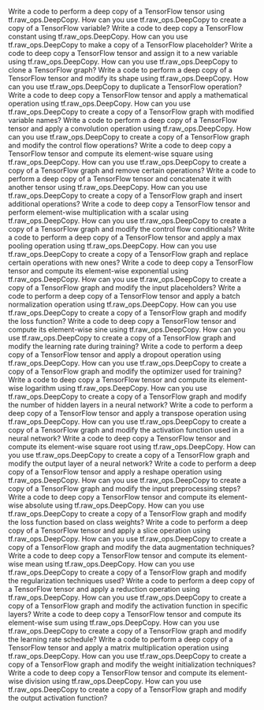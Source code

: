 Write a code to perform a deep copy of a TensorFlow tensor using tf.raw_ops.DeepCopy.
How can you use tf.raw_ops.DeepCopy to create a copy of a TensorFlow variable?
Write a code to deep copy a TensorFlow constant using tf.raw_ops.DeepCopy.
How can you use tf.raw_ops.DeepCopy to make a copy of a TensorFlow placeholder?
Write a code to deep copy a TensorFlow tensor and assign it to a new variable using tf.raw_ops.DeepCopy.
How can you use tf.raw_ops.DeepCopy to clone a TensorFlow graph?
Write a code to perform a deep copy of a TensorFlow tensor and modify its shape using tf.raw_ops.DeepCopy.
How can you use tf.raw_ops.DeepCopy to duplicate a TensorFlow operation?
Write a code to deep copy a TensorFlow tensor and apply a mathematical operation using tf.raw_ops.DeepCopy.
How can you use tf.raw_ops.DeepCopy to create a copy of a TensorFlow graph with modified variable names?
Write a code to perform a deep copy of a TensorFlow tensor and apply a convolution operation using tf.raw_ops.DeepCopy.
How can you use tf.raw_ops.DeepCopy to create a copy of a TensorFlow graph and modify the control flow operations?
Write a code to deep copy a TensorFlow tensor and compute its element-wise square using tf.raw_ops.DeepCopy.
How can you use tf.raw_ops.DeepCopy to create a copy of a TensorFlow graph and remove certain operations?
Write a code to perform a deep copy of a TensorFlow tensor and concatenate it with another tensor using tf.raw_ops.DeepCopy.
How can you use tf.raw_ops.DeepCopy to create a copy of a TensorFlow graph and insert additional operations?
Write a code to deep copy a TensorFlow tensor and perform element-wise multiplication with a scalar using tf.raw_ops.DeepCopy.
How can you use tf.raw_ops.DeepCopy to create a copy of a TensorFlow graph and modify the control flow conditionals?
Write a code to perform a deep copy of a TensorFlow tensor and apply a max pooling operation using tf.raw_ops.DeepCopy.
How can you use tf.raw_ops.DeepCopy to create a copy of a TensorFlow graph and replace certain operations with new ones?
Write a code to deep copy a TensorFlow tensor and compute its element-wise exponential using tf.raw_ops.DeepCopy.
How can you use tf.raw_ops.DeepCopy to create a copy of a TensorFlow graph and modify the input placeholders?
Write a code to perform a deep copy of a TensorFlow tensor and apply a batch normalization operation using tf.raw_ops.DeepCopy.
How can you use tf.raw_ops.DeepCopy to create a copy of a TensorFlow graph and modify the loss function?
Write a code to deep copy a TensorFlow tensor and compute its element-wise sine using tf.raw_ops.DeepCopy.
How can you use tf.raw_ops.DeepCopy to create a copy of a TensorFlow graph and modify the learning rate during training?
Write a code to perform a deep copy of a TensorFlow tensor and apply a dropout operation using tf.raw_ops.DeepCopy.
How can you use tf.raw_ops.DeepCopy to create a copy of a TensorFlow graph and modify the optimizer used for training?
Write a code to deep copy a TensorFlow tensor and compute its element-wise logarithm using tf.raw_ops.DeepCopy.
How can you use tf.raw_ops.DeepCopy to create a copy of a TensorFlow graph and modify the number of hidden layers in a neural network?
Write a code to perform a deep copy of a TensorFlow tensor and apply a transpose operation using tf.raw_ops.DeepCopy.
How can you use tf.raw_ops.DeepCopy to create a copy of a TensorFlow graph and modify the activation function used in a neural network?
Write a code to deep copy a TensorFlow tensor and compute its element-wise square root using tf.raw_ops.DeepCopy.
How can you use tf.raw_ops.DeepCopy to create a copy of a TensorFlow graph and modify the output layer of a neural network?
Write a code to perform a deep copy of a TensorFlow tensor and apply a reshape operation using tf.raw_ops.DeepCopy.
How can you use tf.raw_ops.DeepCopy to create a copy of a TensorFlow graph and modify the input preprocessing steps?
Write a code to deep copy a TensorFlow tensor and compute its element-wise absolute using tf.raw_ops.DeepCopy.
How can you use tf.raw_ops.DeepCopy to create a copy of a TensorFlow graph and modify the loss function based on class weights?
Write a code to perform a deep copy of a TensorFlow tensor and apply a slice operation using tf.raw_ops.DeepCopy.
How can you use tf.raw_ops.DeepCopy to create a copy of a TensorFlow graph and modify the data augmentation techniques?
Write a code to deep copy a TensorFlow tensor and compute its element-wise mean using tf.raw_ops.DeepCopy.
How can you use tf.raw_ops.DeepCopy to create a copy of a TensorFlow graph and modify the regularization techniques used?
Write a code to perform a deep copy of a TensorFlow tensor and apply a reduction operation using tf.raw_ops.DeepCopy.
How can you use tf.raw_ops.DeepCopy to create a copy of a TensorFlow graph and modify the activation function in specific layers?
Write a code to deep copy a TensorFlow tensor and compute its element-wise sum using tf.raw_ops.DeepCopy.
How can you use tf.raw_ops.DeepCopy to create a copy of a TensorFlow graph and modify the learning rate schedule?
Write a code to perform a deep copy of a TensorFlow tensor and apply a matrix multiplication operation using tf.raw_ops.DeepCopy.
How can you use tf.raw_ops.DeepCopy to create a copy of a TensorFlow graph and modify the weight initialization techniques?
Write a code to deep copy a TensorFlow tensor and compute its element-wise division using tf.raw_ops.DeepCopy.
How can you use tf.raw_ops.DeepCopy to create a copy of a TensorFlow graph and modify the output activation function?